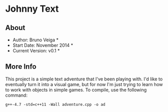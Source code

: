 # Johnny Text

## About
* Author: Bruno Veiga *
* Start Date: November 2014 *
* Current Version: v0.1 *

## More Info
This project is a simple text adventure that I've been playing with. I'd like to eventually turn it into a visual game, but for now I'm just trying to learn how to work with objects in simple games.
To compile, use the following command:

	g++-4.7 -std=c++11 -Wall adventure.cpp -o ad